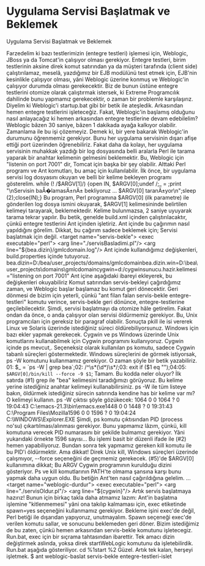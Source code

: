 # Uygulama Servisi Başlatmak ve Beklemek


Uygulama Servisi Başlatmak ve Beklemek



 Farzedelim ki bazı testlerimizin (entegre testleri) işlemesi için, Weblogic, JBoss ya da Tomcat'in çalışıyor olması gerekiyor. Entegre testleri, birim testlerinin aksine direk komut satırından ya da müşteri tarafında (client side) çalıştırılamaz, meselâ, yazdığımız bir EJB modülünü test etmek için, EJB'nin kesinlikle çalışıyor olması, yâni Weblogic üzerine konmuş ve Weblogic'in çalışıyor durumda olması gerekecektir.              Biz de bunun üstüne entegre testlerini otomize olarak çalıştırmak istersek, ki Extreme Programcılık dahilinde bunu yapmamız gerekecektir, o zaman bir problemle karşılaşırız. Diyelim ki Weblogic'i startup.bat gibi bir betik ile ateşledik. Arkasından hemen entegre testlerini işleteceğiz. Fakat, Weblogic'in başlamış olduğunu nasıl anlayacağız ki hemen arkasından entegre testlerine devam edebilelim? Weblogic bâzen 30 saniye, bâzen 1 dakikada ayağa kalkıyor olabilir. Zamanlama ile bu işi çözemeyiz.              Demek ki, bir yere bakarak Weblogic'in durumunu öğrenmemiz gerekiyor. Bunu her uygulama servisinin dışarı afişe ettiği port üzerinden öğrenebiliriz. Fakat daha da kolayı, her uygulama servisinin muhakkak yazdığı bir log dosyasında belli aralarla Perl ile tarama yaparak bir anahtar kelimenin gelmesini beklemektir. Bu, Weblogic için "listenin on port 7001" dir, Tomcat için başka bir şey olabilir.              Alttaki Perl programı ve Ant komutları, bu amaç için kullanılabilir. İlk önce, bir uygulama servisi log dosyasını okuyan ve belli bir kelime bekleyen programı gösterelim.                while (! /$ARGV[1]/) {open IN, $ARGV[0];undef $/;$_ = <IN>;print "\nServisin baÅ�lamasÄ±nÄ± bekliyoruz  ... $ARGV[0] taranÄ±yor\n";sleep (2);close(IN);}              Bu program, Perl programına $ARGV[0] (ilk parametre) ile gönderilen log dosya ismini okuyarak, $ARGV[1] kelimesininde belirtilen kelimeyi tarayarak, beklemektedir. Kelime bulunmazsa, 2 saniye uyuyarak tarama tekrar yapılır.  Bu betik, genelde build.xml içinden çalıştırılacaktır, çünkü entegre testlerini Ant içinden işletiriz. Ant içinde bu çağırımın nasıl yapıldığını görelim. Dikkat, bu çağırım sadece beklemek için; Servisi başlatmak için değil.                <target name="servis-bekle"> <exec executable="perl">      <arg line="./servisBasladimi.pl"/>      <arg line="${bea.dizin}/gmlcdomain.log"/>      <arg line="${sunucu.hazir.kelimesi}"/> </exec></target>              Ant içinde kullandığımız değişkenleri, build.properties içinde tutuyoruz.                bea.dizin=D:/bea/user_projects/domains/gmlcdomainbea.dizin.win=D\:\\bea\\user_projects\\domains\\gmlcdomaincygwin=d:/cygwinsunucu.hazir.kelimesi="listening on port 7001"              Ant içine aşağıdaki ibareyi ekleyerek, bu değişkenleri okuyabiliriz                                 Komut satırından servis-bekleyi çağırdığımız zaman, ve Weblogic başlar başlamaz bu komut geri dönecektir. Geri dönmesi de bizim için yeterli, çünkü "ant filan falan servis-bekle entegre-testleri" komutu verince, servis-bekle geri dönünce, entegre-testlerine geçilebilecektir.              Şimdi, servisi başlatmayı da otomize hâle getirelim. Fakat ondan da önce, o anda çalışıyor olan servisi öldürmemiz gerekiyor.              Bu, Unix programcıları için gereksiz bir paragraf olabilir. Sonuçta pkill ile isi vererek Linux ve Solaris üzerinde istediğiniz süreci öldürebiliyorsunuz. Windows için bazı ekler yapmak gerekecek.          Cygwin ve ps          Windows üzerinde Unix komutlarını kullanabilmek için Cygwin programını kullanıyoruz. Cygwin içinde ps mevcut,. Seçeneksiz olarak kullanılan ps komutu, sadece Cygwin tabanlı süreçleri göstermektedir. Windows süreçlerini de görmek istiyorsak, ps -W komutunu kullanmamız gerekiyor. O zaman şöyle bir betik yazabiliriz.               01:   $_ = `ps -W | grep bea`;02:   /^\s*(\d*)\s*/;03:   exit if ($1 eq "");04:05:   `$ARGV[0]/bin/kill --force -9 $1`;              Tamam. Bu kodda neler oluyor? İlk satırda (#1) grep ile "bea" kelimesini taradığımızı görüyoruz. Bu kelime yerine istediğiniz anahtar kelimeyi kullanabilirsiniz. ps -W ile tüm listeye bakın, öldürmek istediğiniz sürecin satırında kendine has bir kelime var mı? O kelimeyi kullanın.               ps -W çıktısı şöyle gözükecek:               1064       0       0       1064    ?    0 19:04:43 C:\emacs-21.3\bin\emacs.exe1448       0       0       1448    ?    0 19:31:43 C:\Program Files\Mozilla1596       0       0       1596    ?    0 19:04:24 C:\WINDOWS\Explorer.EXE              Şimdi, ps komutu çıktısından PID (process no'su) çıkartılması/alınması gerekiyor. Bunu yapmamız lâzım, çünkü, kill komutuna verecek PID numarasını bir şekilde bulmamız gerekiyor. Yâni yukarıdaki örnekte 1596 sayısı... Bu işlemi basit bir düzenli ifade ile (#2) hemen yapabiliyoruz.  Bundan sonra tek yapmamız gereken kill komutu ile bu PID'i öldürmektir. Ama dikkat!  Direk Unix kill, Windows süreçleri üzerinde çalışmıyor, --force seçeneğini de geçmemiz gerekecek.              (#5)'de $ARGV[0] kullanımına dikkat; Bu ARGV Cygwin programının kurulduğu dizini gösteriyor. Ps ve kill komutlarının PATH'te olmama şansına karşı bunu yapmak daha uygun oldu.              Bu betiğin Ant'ten nasıl çağırıldığına gelelim.                       ...<target name="weblogic-durdur">   <exec executable="perl">  <arg line="./servisOldur.pl"/>  <arg line="${cygwin}"/>      </exec><exec executable="${cygwin}/bin/rm">  <arg line="${bea.dizin.win}/gmlcdomain.log"/>      </exec></target>              Artık servis başlatmaya hazırız! Bunun için birkaç takla daha atmamız lazım: Ant'in başlatma işlemine "kitlenmemesi" yâni ona takılıp kalmaması için, exec etiketinde spawn=yes seçeneğini kullanmamız gerekiyor. Bekleme işini exec'de değil, Perl betiği ile dışarıdan yapıyoruz, unutmayalım. Spawn seçeneği exec'de verilen komutu sallar, ve sonucunu beklemeden geri döner. Bizim istediğimiz de bu zaten, çünkü hemen arkasından servis-bekle komutunu işletecegiz.                <target name="weblogic-baslat" depends="weblogic-durdur"><exec executable="./run.bat" spawn="yes">  <arg line="${bea.dizin.win}"/>  <arg line="${bea.dizin.win}/startWebLogic.cmd"/>      </exec></target>              Run.bat, exec için bir sıçrama tahtasından ibarettir. Tek amacı dizin değiştirmek aslında, yoksa direk startWebLogic komutunu da işletebilirdik. Run.bat aşağıda gösteriliyor.               cd %1start %2              Güzel. Artık tek kalan, herşeyi işletmek.                $ ant weblogic-baslat servis-bekle entegre-testleri-islet




